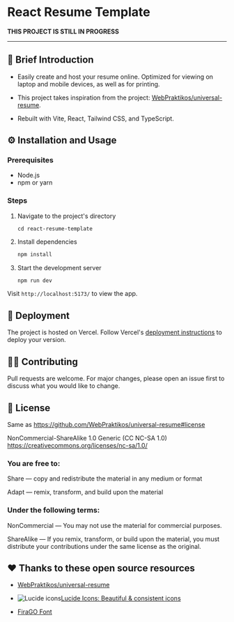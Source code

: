 # React Resume Template



**THIS PROJECT IS STILL IN PROGRESS**

----------------------------------------------------------------------------

## 📝 Brief Introduction

- Easily create and host your resume online. Optimized for viewing on laptop and mobile devices, as well as for printing.

- This project takes inspiration from the project: [WebPraktikos/universal-resume](https://github.com/WebPraktikos/universal-resume).

- Rebuilt with Vite, React, Tailwind CSS, and TypeScript.

## ⚙️ Installation and Usage

### Prerequisites

- Node.js
- npm or yarn

### Steps

1. Navigate to the project's directory

   ```shell
   cd react-resume-template
   ```

2. Install dependencies

   ```bash
   npm install
   ```

3. Start the development server
   ```bash
   npm run dev
   ```

Visit `http://localhost:5173/` to view the app.

## 🚢 Deployment

The project is hosted on Vercel. Follow Vercel's [deployment instructions](https://vercel.com/docs/deployments/overview) to deploy your version.

## 🖐🏼 Contributing

Pull requests are welcome. For major changes, please open an issue first to discuss what you would like to change.

## 📠 License

Same as https://github.com/WebPraktikos/universal-resume#license

NonCommercial-ShareAlike 1.0 Generic (CC NC-SA 1.0)  
https://creativecommons.org/licenses/nc-sa/1.0/

### You are free to:

Share — copy and redistribute the material in any medium or format

Adapt — remix, transform, and build upon the material

### Under the following terms:

NonCommercial — You may not use the material for commercial purposes.

ShareAlike — If you remix, transform, or build upon the material, you must distribute your contributions under the same license as the original.

## ♥️ Thanks to these open source resources

- [WebPraktikos/universal-resume](https://github.com/WebPraktikos/universal-resume)
- ![Lucide icons](https://lucide.dev/logo.light.svg)[Lucide Icons: Beautiful & consistent icons](https://lucide.dev/)

- [FiraGO Font](https://bboxtype.com/typefaces/FiraGO/)


